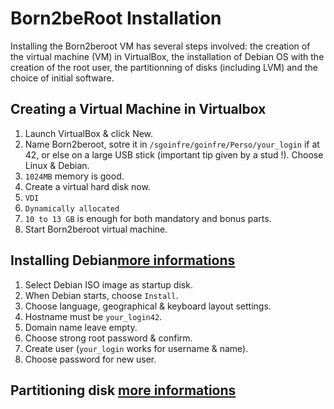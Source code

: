 # Born2beRoot Installation

Installing the Born2beroot VM has several steps involved: the creation of the virtual machine (VM) in VirtualBox, the installation of Debian OS with the creation of the root user, the partitionning of disks (including LVM) and the choice of initial software.

## Creating a Virtual Machine in Virtualbox

1. Launch VirtualBox & click New.
2. Name Born2beroot, sotre it in `/sgoinfre/goinfre/Perso/your_login` if at 42, or else on a large USB stick (important tip given by a stud !). Choose Linux & Debian.
3. `1024MB` memory is good.
4. Create a virtual hard disk now.
5. `VDI`
6. `Dynamically allocated`
7. `10 to 13 GB` is enough for both mandatory and bonus parts.
8. Start Born2beroot virtual machine.

## Installing Debian[more informations](https://www.debian.org/releases/stretch/s390x/ch06s03.html.fr#:~:text=Avec%20LVM%20avec%20chiffrement%2C%20l,traces%20d'une%20installation%20pr%C3%A9c%C3%A9dente.)

1. Select Debian ISO image as startup disk.
2. When Debian starts, choose `Install`.
3. Choose language, geographical & keyboard layout settings.
4. Hostname must be `your_login42`.
5. Domain name leave empty.
6. Choose strong root password & confirm.
7. Create user (`your_login` works for username & name).
8. Choose password for new user.

## Partitioning disk [more informations](https://www.debian.org/releases/stretch/s390x/apc.html.fr)
